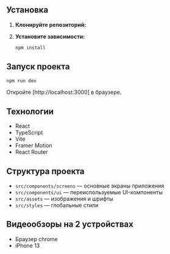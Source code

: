 ## Установка

1. **Клонируйте репозиторий:**

2. **Установите зависимости:**
   ```sh
   npm install
   ```

## Запуск проекта

```sh
npm run dev
```

Откройте [http://localhost:3000] в браузере.

## Технологии

- React
- TypeScript
- Vite
- Framer Motion
- React Router

## Структура проекта

- `src/components/screens` — основные экраны приложения
- `src/components/ui` — переиспользуемые UI-компоненты
- `src/assets` — изображения и шрифты
- `src/styles` — глобальные стили

## Видеообзоры на 2 устройствах

- Браузер chrome
- iPhone 13